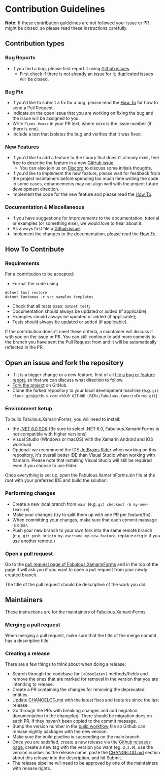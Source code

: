 # Contribution Guidelines

**Note:** If these contribution guidelines are not followed your issue or PR might be closed, so
please read these instructions carefully.


## Contribution types


### Bug Reports

- If you find a bug, please first report it using [Github issues].
  - First check if there is not already an issue for it; duplicated issues will be closed.


### Bug Fix

- If you'd like to submit a fix for a bug, please read the [How To](#how-to-contribute) for how to
   send a Pull Request.
- Indicate on the open issue that you are working on fixing the bug and the issue will be assigned
   to you.
- Write `Fixes #xxxx` in your PR text, where xxxx is the issue number (if there is one).
- Include a test that isolates the bug and verifies that it was fixed.


### New Features

- If you'd like to add a feature to the library that doesn't already exist, feel free to describe
   the feature in a new [GitHub issue].
  - You can also join us on [Discord] to discuss some initials thoughts.
- If you'd like to implement the new feature, please wait for feedback from the project maintainers
   before spending too much time writing the code. In some cases, enhancements may not align well
   with the project future development direction.
- Implement the code for the new feature and please read the [How To](#how-to-contribute).


### Documentation & Miscellaneous

- If you have suggestions for improvements to the documentation, tutorial or examples (or something
   else), we would love to hear about it.
- As always first file a [Github issue].
- Implement the changes to the documentation, please read the [How To](#how-to-contribute).


## How To Contribute


### Requirements

For a contribution to be accepted:

- Format the code using
```
dotnet tool restore
dotnet fantomas -r src samples templates
```
- Check that all tests pass: `dotnet test`;
- Documentation should always be updated or added (if applicable);
- Examples should always be updated or added (if applicable);
- Tests should always be updated or added (if applicable).

If the contribution doesn't meet these criteria, a maintainer will discuss it with you on the issue
or PR. You can still continue to add more commits to the branch you have sent the Pull Request from
and it will be automatically reflected in the PR.


## Open an issue and fork the repository

- If it is a bigger change or a new feature, first of all
   [file a bug or feature report][GitHub issue], so that we can discuss what direction to follow.
- [Fork the project][fork guide] on GitHub.
- Clone the forked repository to your local development machine
   (e.g. `git clone git@github.com:<YOUR_GITHUB_USER>/Fabulous.XamarinForms.git`).


### Environment Setup

To build Fabulous.XamarinForms, you will need to install:
- the [.NET 6.0 SDK] (Be sure to select .NET 6.0, Fabulous.XamarinForms is not compatible with higher versions)
- Visual Studio (Windows or macOS) with the Xamarin Android and iOS workload
- Optional: we recommend the IDE [JetBrains Rider] when working on this repository, it's overall better IDE than Visual Studio when working with Xamarin. Please note that installing Visual Studio will still be required even if you choose to use Rider.

Once everything is set up, open the Fabulous.XamarinForms.sln file at the root with your preferred IDE and build the solution.


### Performing changes

- Create a new local branch from `main` (e.g. `git checkout -b my-new-feature`)
- Make your changes (try to split them up with one PR per feature/fix).
- When committing your changes, make sure that each commit message is clear.
- Push your new branch to your own fork into the same remote branch
 (e.g. `git push origin my-username.my-new-feature`, replace `origin` if you use another remote.)


### Open a pull request

Go to the [pull request page of Fabulous.XamarinForms][PRs] and in the top
of the page it will ask you if you want to open a pull request from your newly created branch.

The title of the pull request should be descriptive of the work you did.


## Maintainers

These instructions are for the maintainers of Fabulous.XamarinForms.


### Merging a pull request

When merging a pull request, make sure that the title of the merge commit has a descriptive title.


### Creating a release

There are a few things to think about when doing a release:

- Search through the codebase for `[<Obsolete>]` methods/fields and remove the ones that are marked
   for removal in the version that you are intending to release.
- Create a PR containing the changes for removing the deprecated entities.
- Update [CHANGELOG.md] with the latest fixes and features since the last release.
- Go through the PRs with breaking changes and add migration documentation to the changelog.
   There should be migration docs on each PR, if they haven't been copied to the commit message.
- Bump the version number in the [build workflow] file so Github can release nightly packages with the new version.
- Make sure the build pipeline is succeeding on the main branch.
- Once you are satisfied, create a new release via the [Github releases page], create a new tag with the version you want (eg. `2.2.0`), use the version number as the release name, paste the [CHANGELOG.md] section about this release into the description, and hit Submit.
- The release pipeline will need to be approved by one of the maintainers with release rights.


[GitHub issue]: https://github.com/fabulous-dev/Fabulous.XamarinForms/issues
[GitHub issues]: https://github.com/fabulous-dev/Fabulous.XamarinForms/issues
[GitHub releases page]: https://github.com/fabulous-dev/Fabulous.XamarinForms/releases/new
[PRs]: https://github.com/fabulous-dev/Fabulous.XamarinForms/pulls
[fork guide]: https://docs.github.com/en/get-started/quickstart/contributing-to-projects
[Discord]: https://discord.gg/bpTJMbSSYK
[.NET 6.0 SDK]: https://dotnet.microsoft.com/en-us/download/dotnet/6.0
[build workflow]: .github/workflows/build.yml
[CHANGELOG.md]: CHANGELOG.md
[JetBrains Rider]: https://www.jetbrains.com/rider/